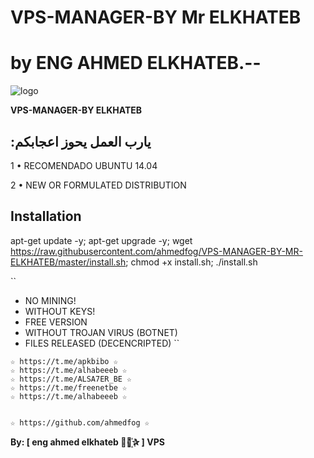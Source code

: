 ﻿# VPS-MANAGER-BY Mr ELKHATEB

# by ENG AHMED ELKHATEB.--

![logo](https://raw.githubusercontent.com/ahmedfog/VPS-MANAGER-BY-MR-ELKHATEB/master/ADM_MANAGER_MOD.jpg)

**VPS-MANAGER-BY ELKHATEB**

## :يارب العمل يحوز اعجابكم

1 • RECOMENDADO UBUNTU 14.04

2 • NEW OR FORMULATED DISTRIBUTION

## Installation

apt-get update -y; apt-get upgrade -y; wget https://raw.githubusercontent.com/ahmedfog/VPS-MANAGER-BY-MR-ELKHATEB/master/install.sh; chmod +x install.sh; ./install.sh

``
* NO MINING!
* WITHOUT KEYS!
* FREE VERSION
* WITHOUT TROJAN VIRUS (BOTNET)
* FILES RELEASED (DECENCRIPTED)
``
```
☆ https://t.me/apkbibo ☆
☆ https://t.me/alhabeeeb ☆
☆ https://t.me/ALSA7ER_BE ☆
☆ https://t.me/freenetbe ☆
☆ https://t.me/alhabeeeb ☆


☆ https://github.com/ahmedfog ☆
```

**By: [ eng ahmed elkhateb ⃘⃤꙰✰ ] VPS**
